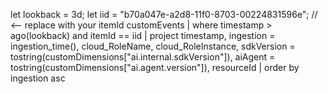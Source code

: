 let lookback = 3d;
let iid = "b70a047e-a2d8-11f0-8703-00224831596e"; // <-- replace with your itemId
customEvents
| where timestamp > ago(lookback) and itemId == iid
| project
    timestamp,
    ingestion = ingestion_time(),
    cloud_RoleName,
    cloud_RoleInstance,
    sdkVersion = tostring(customDimensions["ai.internal.sdkVersion"]),
    aiAgent = tostring(customDimensions["ai.agent.version"]),
    resourceId
| order by ingestion asc
